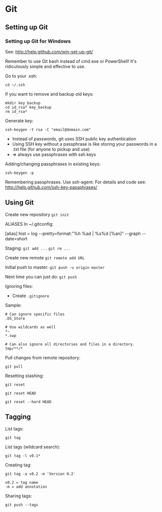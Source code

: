 # Git

## Setting up Git

### Setting up Git for Windows

See: <http://help.github.com/win-set-up-git/>

Remember to use Git bash instead of cmd.exe or PowerShell!
It's ridiculously simple and effective to use.

Go to your .ssh:

	cd ~/.ssh

If you want to remove and backup old keys:

	mkdir key_backup
	cd id_rsa* key_backup
	rm id_rsa*

Generate key:

	ssh-keygen -t rsa -C "email@domain.com"

- Instead of passwords, git uses SSH public key authentication
- Using SSH key without a passphrase is like storing your passwords in a .txt file (for anyone to pickup and use)
- => always use passphrases with ssh keys

Adding/changing passphrases in existing keys:

	ssh-keygen -p

Remembering passphrases. Use ssh-agent. For details and code see: <http://help.github.com/ssh-key-passphrases/>


## Using Git

Create new repository
`git init`

ALIASES
In ~/.gitconfig:

[alias]
	hist = log --pretty=format:\"%h %ad | %s%d [%an]\" --graph --date=short

Staging:
`git add ...`
`git rm ...`

Create new remote
`git remote add URL`

Initial push to master:
`git push -u origin master`

Next time you can just do:
`git push`

Ignoring files:
- Create `.gitignore`

Sample:

	# Can ignore specific files
	.DS_Store

	# Use wildcards as well
	*~
	*.swp

	# Can also ignore all directories and files in a directory.
	tmp/**/* 

Pull changes from remote repository:

`git pull`

Resetting stashing:

`git reset`

`git reset HEAD`

`git reset --hard HEAD`

## Tagging

List tags:

	git tag

List tags (wildcard search):

	git tag -l v0.1*

Creating tag:

	git tag -a v0.2 -m 'Version 0.2'

	v0.2 = tag name
	-m = add annotation

Sharing tags:

	git push --tags
